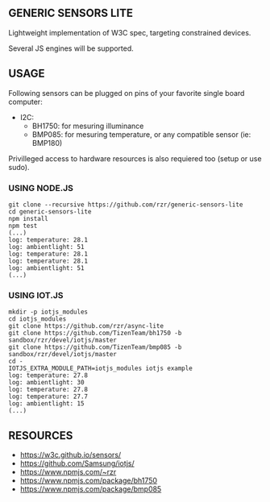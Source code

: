 ## GENERIC SENSORS LITE ##

Lightweight implementation of W3C spec, targeting constrained devices.

Several JS engines will be supported.


## USAGE ##

Following sensors can be plugged on pins of your favorite single board computer:

* I2C:
  * BH1750: for mesuring illuminance
  * BMP085: for mesuring temperature, or any compatible sensor (ie: BMP180)

Privilleged access to hardware resources is also requiered too (setup or use sudo).


### USING NODE.JS ###

```
git clone --recursive https://github.com/rzr/generic-sensors-lite
cd generic-sensors-lite
npm install
npm test
(...)
log: temperature: 28.1
log: ambientlight: 51
log: temperature: 28.1
log: temperature: 28.1
log: ambientlight: 51
(...)

```


### USING IOT.JS ###

```
mkdir -p iotjs_modules
cd iotjs_modules
git clone https://github.com/rzr/async-lite
git clone https://github.com/TizenTeam/bh1750 -b sandbox/rzr/devel/iotjs/master
git clone https://github.com/TizenTeam/bmp085 -b sandbox/rzr/devel/iotjs/master
cd -
IOTJS_EXTRA_MODULE_PATH=iotjs_modules iotjs example
log: temperature: 27.8
log: ambientlight: 30
log: temperature: 27.8
log: temperature: 27.7
log: ambientlight: 15
(...)
```


## RESOURCES ##

* https://w3c.github.io/sensors/
* https://github.com/Samsung/iotjs/
* https://www.npmjs.com/~rzr
* https://www.npmjs.com/package/bh1750
* https://www.npmjs.com/package/bmp085
